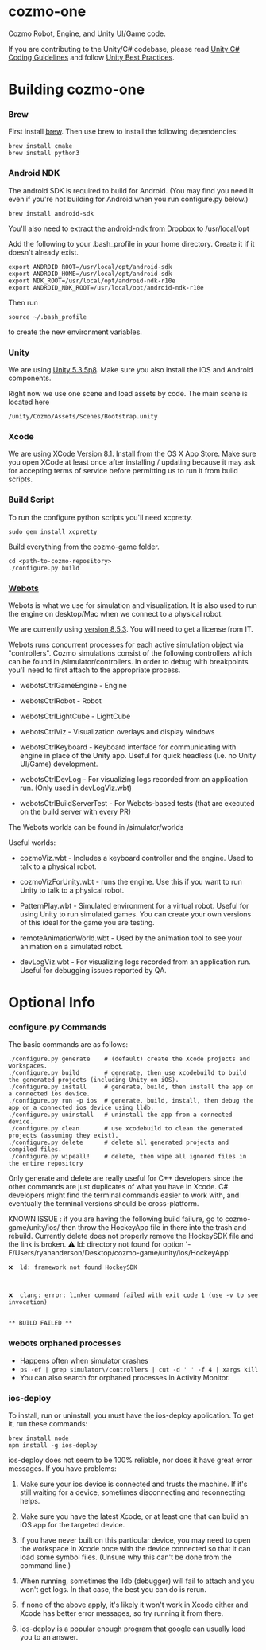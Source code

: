 # cozmo-one

Cozmo Robot, Engine, and Unity UI/Game code. 

If you are contributing to the Unity/C# codebase, please read [Unity C# Coding Guidelines](https://github.com/anki/cozmo-one/wiki/Eng---Unity-C%23-Coding-Guidelines)
and follow [Unity Best Practices](https://github.com/anki/cozmo-one/wiki/Eng-Unity-Best-Practices).

# Building cozmo-one

### Brew

First install [brew](http://brew.sh/). Then use brew to install the following dependencies:

    brew install cmake
    brew install python3

### Android NDK

The android SDK is required to build for Android. (You may find you need it even if you're not building for Android when you run configure.py below.)

    brew install android-sdk

You'll also need to extract the [android-ndk from Dropbox](https://www.dropbox.com/s/a46vfzl429fv1wc/android-ndk-r10e.tgz?dl=0) to /usr/local/opt

Add the following to your .bash_profile in your home directory. Create it if it doesn't already exist.

    export ANDROID_ROOT=/usr/local/opt/android-sdk
	export ANDROID_HOME=/usr/local/opt/android-sdk
	export NDK_ROOT=/usr/local/opt/android-ndk-r10e
	export ANDROID_NDK_ROOT=/usr/local/opt/android-ndk-r10e

Then run
 
    source ~/.bash_profile
	
to create the new environment variables.

### Unity

We are using [Unity 5.3.5p8](https://unity3d.com/unity/qa/patch-releases/5.3.5p8). Make sure you also install the iOS and Android components.

Right now we use one scene and load assets by code. The main scene is located here

    /unity/Cozmo/Assets/Scenes/Bootstrap.unity

### Xcode

We are using XCode Version 8.1. Install from the OS X App Store. Make sure you open XCode at least once after installing / updating because it may ask for accepting terms of service before permitting us to run it from build scripts.

### Build Script

To run the configure python scripts you'll need xcpretty.

    sudo gem install xcpretty

Build everything from the cozmo-game folder.

    cd <path-to-cozmo-repository>
    ./configure.py build

### [Webots](https://www.cyberbotics.com/overview)

Webots is what we use for simulation and visualization. It is also used to run the engine on desktop/Mac when we connect to a physical robot.

We are currently using [version 8.5.3](https://www.cyberbotics.com/archive/mac/webots-8.5.3.dmg). You will need to get a license from IT.

Webots runs concurrent processes for each active simulation object via "controllers". Cozmo simulations consist of the following controllers which can be found in /simulator/controllers. In order to debug with breakpoints you'll need to first attach to the appropriate process.

 * webotsCtrlGameEngine - Engine
 
 * webotsCtrlRobot - Robot
 
 * webotsCtrlLightCube - LightCube

 * webotsCtrlViz - Visualization overlays and display windows
 
 * webotsCtrlKeyboard - Keyboard interface for communicating with engine in place of the Unity app. Useful for quick headless (i.e. no Unity UI/Game) development.
 
 * webotsCtrlDevLog - For visualizing logs recorded from an application run. (Only used in devLogViz.wbt)
 
 * webotsCtrlBuildServerTest - For Webots-based tests (that are executed on the build server with every PR)

The Webots worlds can be found in /simulator/worlds

Useful worlds:

 * cozmoViz.wbt - Includes a keyboard controller and the engine. Used to talk to a physical robot.

 * cozmoVizForUnity.wbt - runs the engine. Use this if you want to run Unity to talk to a physical robot.

 * PatternPlay.wbt - Simulated environment for a virtual robot. Useful for using Unity to run simulated games. You can create your own versions of this ideal for the game you are testing.

 * remoteAnimationWorld.wbt - Used by the animation tool to see your animation on a simulated robot.
 
 * devLogViz.wbt - For visualizing logs recorded from an application run. Useful for debugging issues reported by QA.

# Optional Info

### configure.py Commands

The basic commands are as follows:

    ./configure.py generate    # (default) create the Xcode projects and workspaces.
    ./configure.py build       # generate, then use xcodebuild to build the generated projects (including Unity on iOS).
    ./configure.py install     # generate, build, then install the app on a connected ios device.
    ./configure.py run -p ios  # generate, build, install, then debug the app on a connected ios device using lldb.
    ./configure.py uninstall   # uninstall the app from a connected device.
    ./configure.py clean       # use xcodebuild to clean the generated projects (assuming they exist).
    ./configure.py delete      # delete all generated projects and compiled files.
    ./configure.py wipeall!    # delete, then wipe all ignored files in the entire repository

Only generate and delete are really useful for C++ developers since the other commands are just duplicates of what you have in Xcode. C# developers might find the terminal commands easier to work with, and eventually the terminal versions should be cross-platform.

KNOWN ISSUE : if you are having the following build failure, go to cozmo-game/unity/ios/ then throw the HockeyApp file in there into the trash and rebuild. Currently
delete does not properly remove the HockeySDK file and the link is broken.
    ⚠️  ld: directory not found for option '-F/Users/ryananderson/Desktop/cozmo-game/unity/ios/HockeyApp'
    
    ❌  ld: framework not found HockeySDK
    
    
    
    ❌  clang: error: linker command failed with exit code 1 (use -v to see invocation)
    
    
    ** BUILD FAILED **
    

### webots orphaned processes

 * Happens often when simulator crashes
 * `ps -ef | grep simulator\/controllers | cut -d ' ' -f 4 | xargs kill`
 * You can also search for orphaned processes in Activity Monitor.

### ios-deploy

To install, run or uninstall, you must have the ios-deploy application. To get it, run these commands:

    brew install node
    npm install -g ios-deploy

ios-deploy does not seem to be 100% reliable, nor does it have great error messages. If you have problems:

1. Make sure your ios device is connected and trusts the machine. If it's still waiting for a device, sometimes disconnecting and reconnecting helps.

2. Make sure you have the latest Xcode, or at least one that can build an iOS app for the targeted device.

3. If you have never built on this particular device, you may need to open the workspace in Xcode once with the device connected so that it can load some symbol files. (Unsure why this can't be done from the command line.)

4. When running, sometimes the lldb (debugger) will fail to attach and you won't get logs. In that case, the best you can do is rerun.

5. If none of the above apply, it's likely it won't work in Xcode either and Xcode has better error messages, so try running it from there.

6. ios-deploy is a popular enough program that google can usually lead you to an answer.
